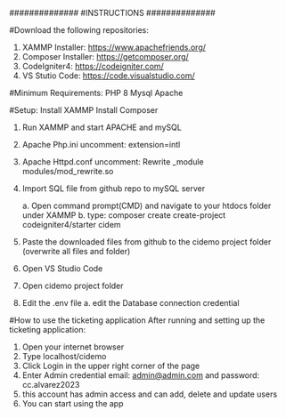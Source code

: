 ##############
#INSTRUCTIONS
##############

#Download the following repositories:
1. XAMMP Installer: https://www.apachefriends.org/
2. Composer Installer: https://getcomposer.org/
3. CodeIgniter4: https://codeigniter.com/
4. VS Stutio Code: https://code.visualstudio.com/


#Minimum Requirements:
PHP 8
Mysql
Apache


#Setup:
Install XAMMP
Install Composer
1. Run XAMMP and start APACHE and mySQL
2. Apache Php.ini uncomment: extension=intl
3. Apache Httpd.conf uncomment: Rewrite _module modules/mod_rewrite.so
4. Import SQL file from github repo to mySQL server
   
	a. Open command prompt(CMD) and navigate to your htdocs folder under XAMMP
	b. type: composer create create-project codeigniter4/starter cidem

6. Paste the downloaded files from github to the cidemo project folder (overwrite all files and folder)
7. Open VS Studio Code
8. Open  cidemo project folder
9. Edit the .env file
 	a. edit the Database connection credential

#How to use the ticketing application
After running and setting up the ticketing application:
1. Open your internet browser
2. Type localhost/cidemo
3. Click Login in the upper right corner of the page
4. Enter Admin credential email: admin@admin.com and password: cc.alvarez2023
5. this account has admin access and can add, delete and update users
6. You can start using the app 
